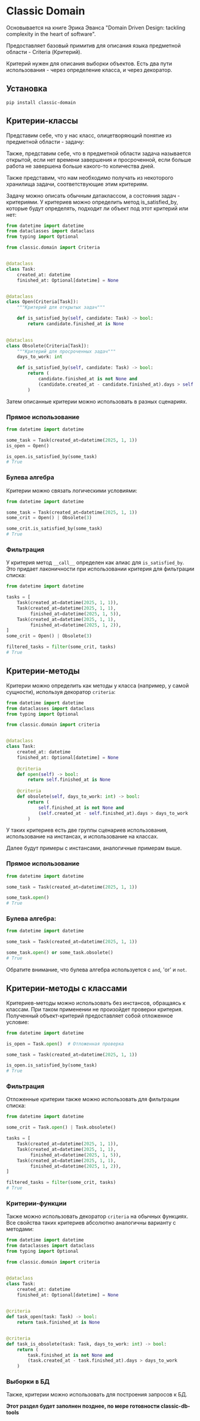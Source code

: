 # Classic Domain

Основывается на книге Эрика Эванса 
"Domain Driven Design: tackling complexity in the heart of software".

Предоставляет базовый примитив для описания языка 
предметной области - Criteria (Критерий).

Критерий нужен для описания выборки объектов. Есть два пути использования - 
через определение класса, и через декоратор.

## Установка
```shell
pip install classic-domain
```

## Критерии-классы

Представим себе, что у нас класс,
олицетворяющий понятие из предметной области - задачу:

Также, представим себе, что в предметной области задача называется открытой,
если нет времени завершения и просроченной, если больше работа не завершена 
больше какого-то количества дней.

Также представим, что нам необходимо получать из некоторого хранилища задачи,
соответствующие этим критериям.

Задачу можно описать обычным датаклассом, а состояния задач - критериями.
У критериев можно определить метод is_satisfied_by, которые будут определять,
подходит ли объект под этот критерий или нет:

```python
from datetime import datetime
from dataclasses import dataclass
from typing import Optional

from classic.domain import Criteria


@dataclass
class Task:
    created_at: datetime
    finished_at: Optional[datetime] = None


@dataclass
class Open(Criteria[Task]):
    """Критерий для открытых задач"""

    def is_satisfied_by(self, candidate: Task) -> bool:
        return candidate.finished_at is None

    
@dataclass
class Obsolete(Criteria[Task]):
    """Критерий для просроченных задач"""
    days_to_work: int

    def is_satisfied_by(self, candidate: Task) -> bool:
        return (
            candidate.finished_at is not None and
            (candidate.created_at - candidate.finished_at).days > self.days_to_work
        )
```

Затем описанные критерии можно использовать в разных сценариях.

### Прямое использование
```python
from datetime import datetime

some_task = Task(created_at=datetime(2025, 1, 1))
is_open = Open()

is_open.is_satisfied_by(some_task)
# True
```

### Булева алгебра

Критерии можно связать логическими условиями:
```python
from datetime import datetime

some_task = Task(created_at=datetime(2025, 1, 1))
some_crit = Open() | Obsolete(3)

some_crit.is_satisfied_by(some_task)
# True
```

### Фильтрация
У критерия метод `__call__` определен как алиас для `is_satisfied_by`.
Это придает лаконичности при использовании критерия для фильтрации списка:
```python
from datetime import datetime

tasks = [
    Task(created_at=datetime(2025, 1, 1)),
    Task(created_at=datetime(2025, 1, 1),
         finished_at=datetime(2025, 1, 5)),
    Task(created_at=datetime(2025, 1, 1),
         finished_at=datetime(2025, 1, 2)),
] 
some_crit = Open() | Obsolete(3)

filtered_tasks = filter(some_crit, tasks)
# True
```

## Критерии-методы
Критерии можно определить как методы у класса (например, у самой сущности),
используя декоратор `criteria`:
```python
from datetime import datetime
from dataclasses import dataclass
from typing import Optional

from classic.domain import criteria


@dataclass
class Task:
    created_at: datetime
    finished_at: Optional[datetime] = None
    
    @criteria
    def open(self) -> bool:
        return self.finished_at is None
    
    @criteria
    def obsolete(self, days_to_work: int) -> bool:
        return (
            self.finished_at is not None and
            (self.created_at - self.finished_at).days > days_to_work
        )
```

У таких критериев есть две группы сценариев использования,
использование на инстансах, и использование на классах.

Далее будут примеры с инстансами, аналогичные примерам выше.

### Прямое использование
```python
from datetime import datetime

some_task = Task(created_at=datetime(2025, 1, 1))

some_task.open()
# True
```

### Булева алгебра:
```python
from datetime import datetime

some_task = Task(created_at=datetime(2025, 1, 1))

some_task.open() or some_task.obsolete()
# True
```

Обратите внимание, что булева алгебра используется с `and`, 'or' и `not`.

## Критерии-методы с классами

Критериев-методы можно использовать без инстансов, обращаясь к классам.
При таком применении не произойдет проверки критерия. Полученный объект-критерий
предоставляет собой отложенное условие:
```python
from datetime import datetime

is_open = Task.open()  # Отложенная проверка

some_task = Task(created_at=datetime(2025, 1, 1))

is_open.is_satisfied_by(some_task)
# True
```

### Фильтрация
Отложенные критерии также можно использовать для фильтрации списка:
```python
from datetime import datetime

some_crit = Task.open() | Task.obsolete()

tasks = [
    Task(created_at=datetime(2025, 1, 1)),
    Task(created_at=datetime(2025, 1, 1),
         finished_at=datetime(2025, 1, 5)),
    Task(created_at=datetime(2025, 1, 1),
         finished_at=datetime(2025, 1, 2)),
]

filtered_tasks = filter(some_crit, tasks)
# True
```

### Критерии-функции
Также можно использовать декоратор `criteria` на обычных функциях.
Все свойства таких критериев абсолютно аналогичны варианту с методами:

```python
from datetime import datetime
from dataclasses import dataclass
from typing import Optional

from classic.domain import criteria


@dataclass
class Task:
    created_at: datetime
    finished_at: Optional[datetime] = None
    

@criteria
def task_open(task: Task) -> bool:
    return task.finished_at is None


@criteria
def task_is_obsolete(task: Task, days_to_work: int) -> bool:
    return (
        task.finished_at is not None and
        (task.created_at - task.finished_at).days > days_to_work
    )
```

### Выборки в БД
Также, критерии можно использовать для построения запросов к БД.

**Этот раздел будет заполнен позднее, по мере готовности classic-db-tools**

